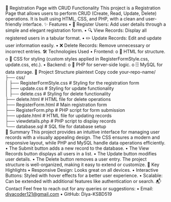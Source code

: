 🌟 Registration Page with CRUD Functionality
This project is a Registration Page that allows users to perform CRUD (Create, Read, Update, Delete) operations. It is built using HTML, CSS, and PHP, with a clean and user-friendly interface.
✨ Features
•	📝 Register Users: Add user details through a simple and elegant registration form.
•	🔍 View Records: Display all registered users in a tabular format.
•	✏️ Update Records: Edit and update user information easily.
•	❌ Delete Records: Remove unnecessary or incorrect entries.
🛠️ Technologies Used
•	Frontend:
o	🎨 HTML for structure.
o	💅 CSS for styling (custom styles applied in RegisterFormStyle.css, update.css, etc.).
•	Backend:
o	🐘 PHP for server-side logic.
o	🗄️ MySQL for data storage.
📂 Project Structure
plaintext
Copy code
your-repo-name/  
├── css/  
│   ├── RegisterFormStyle.css   # Styling for the registration form  
│   ├── update.css             # Styling for update functionality  
│   ├── delete.css             # Styling for delete functionality  
├── delete.html                # HTML file for delete operations  
├── RegisterForm.html          # Main registration form  
├── RegisterForm.php           # PHP script for form submission  
├── update.html                # HTML file for updating records  
├── viewdetails.php            # PHP script to display records  
└── database.sql               # SQL file for database setup  
📝 Summary
This project provides an intuitive interface for managing user records with a visually appealing design. The CSS ensures a modern and responsive layout, while PHP and MySQL handle data operations efficiently.
•	The Submit button adds a new record to the database.
•	The View Records button displays all users in a list.
•	The Update button modifies user details.
•	The Delete button removes a user entry.
The project structure is well-organized, making it easy to extend or customize.
🌟 Key Highlights
•	Responsive Design: Looks great on all devices.
•	Interactive Buttons: Styled with hover effects for a better user experience.
•	Scalable: Can be extended with additional features like authentication or search.
📬 Contact
Feel free to reach out for any queries or suggestions:
•	Email: diyacoder121@gmail.com
•	GitHub: Diya-KSBD519


